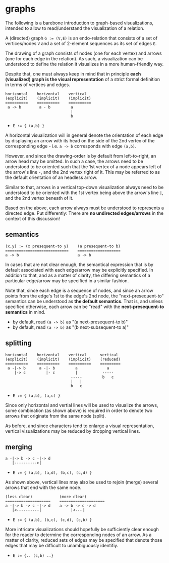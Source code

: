 
<!-- ======================================================================= -->
# graphs

The following is a barebone introduction to graph-based visualizations,
intended to allow to read/understand the visualization of a relation.

A (directed) graph `G := (V,E)` is an endo-relation that consists of a set of
vertices/nodes `V` and a set of 2-element sequences as its set of edges `E`.

The drawing of a graph consists of nodes (one for each vertex) and arrows (one
for each edge in the relation). As such, a visualization can be understood to
define the relation it visualizes in a more human-friendly way.

Despite that, one must always keep in mind that in principle
**each (visualized) graph is the visual representation**
of a strict formal definition in terms of vertices and edges.

<!-- ======================================================================= -->

```
horizontal    horizontal    vertical
(explicit)    (implicit)    (implicit)
==========    ==========    ==========
 a -> b        a - b         a
                             |
                             b
```

* `E := { (a,b) }`

A horizontal visualization will in general denote the orientation of each edge
by displaying an arrow with its head on the side of the 2nd vertex of the
corresponding edge - i.e. `a -> b` corresponds with edge `(a,b)`.

However, and since the drawing-order is by default from left-to-right, an
arrow head may be omitted. In such a case, the arrows need to be understood
to be oriented such that the 1st vertex of a node appears left of the arrow's
line `-`, and the 2nd vertex right of it. This may be referred to as the
default orientation of an headless arrow.

Similar to that, arrows in a vertical top-down visualization always need to
be understood to be oriented with the 1st vertex being above the arrow's line
`|`, and the 2nd vertex beneath of it.

Based on the above, each arrow always must be understood to represents a
directed edge. Put differently: There are **no undirected edges/arrows**
in the context of this discussion!

<!-- ======================================================================= -->
## semantics

```
(x,y) := (x presequent-to y)    (a presequent-to b)
============================    ===================
a -> b                          a -> b
```

In cases that are not clear enough, the semantical expression that is by default
associated with each edge/arrow may be explicitly specified. In addition to
that, and as a matter of clarity, the differing semantics of a particular
edge/arrow may be specified in a similar fashion.

Note that, since each edge is a sequence of nodes, and since an arrow points
from the edge's 1st to the edge's 2nd node, the "next-presequent-to" semantics
can be understood as **the default semantics**. That is, and unless specified
otherwise, each arrow can be "read" with the **next-presequent-to semantics**
in mind.

* by default, read `(a -> b)` as "(a next-presequent-to b)"
* by default, read `(a -> b)` as "(b next-subsequent-to a)"

<!-- ======================================================================= -->
## splitting

```
horizontal    horizontal    vertical      vertical
(explicit)    (implicit)    (implicit)    (reduced)
==========    ==========    ==========    =========
 a -|-> b      a -|- b         a             a
    |-> c         |- c         |           -----
                             -----         b   c
                             |   |
                             b   c
```

* `E := { (a,b), (a,c) }`

Since only horizontal and vertial lines will be used to visualize the arrows,
some combination (as shown above) is required in order to denote two arrows
that originate from the same node (split).

As before, and since characters tend to enlarge a visual representation,
vertical visualizations may be reduced by dropping vertical lines.

<!-- ======================================================================= -->
## merging

```
a -|-> b -> c -|-> d
   |---------->|
```

* `E := { (a,b), (a,d), (b,c), (c,d) }`

As shown above, vertical lines may also be used to rejoin (merge) several
arrows that end with the same node.

```
(less clear)            (more clear)
====================    ====================
a -|-> b -> c -|-> d    a -> b -> c -> d
   |<----------|             |<---|
```

* `E := { (a,b), (b,c), (c,d), (c,b) }`

More intricate visualizations should hopefully be sufficiently clear enough
for the reader to determine the corresponding nodes of an arrow. As a matter
of clarity, reduced sets of edges may be specified that denote those edges
that may be difficult to unambiguously identifiy.

* `E := {.. (c,b) ..}`
